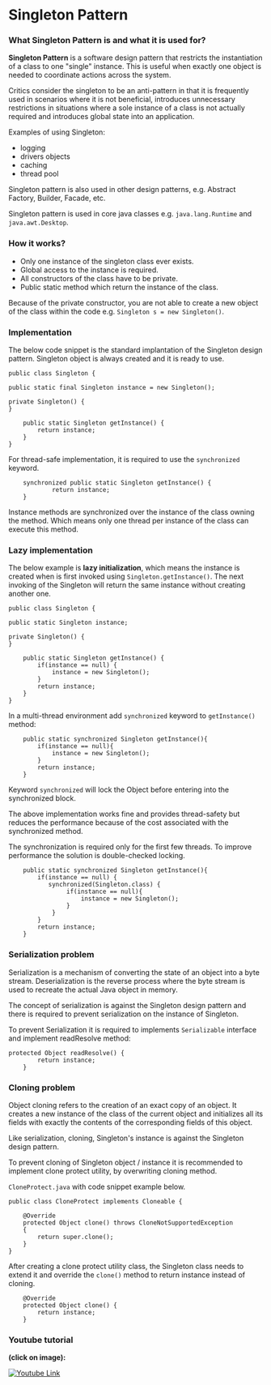# Singleton Pattern

### What Singleton Pattern is and what it is used for?
**Singleton Pattern** is a software design pattern that restricts the instantiation of a class to one "single" instance. This is useful when exactly one object is needed to coordinate actions across the system.

Critics consider the singleton to be an anti-pattern in that it is frequently used in scenarios where it is not beneficial, introduces unnecessary restrictions in situations where a sole instance of a class is not actually required and introduces global state into an application.

Examples of using Singleton:
* logging
* drivers objects
* caching
* thread pool

Singleton pattern is also used in other design patterns, e.g. Abstract Factory, Builder, Facade, etc.

Singleton pattern is used in core java classes e.g. `java.lang.Runtime` and `java.awt.Desktop`.

### How it works?
* Only one instance of the singleton class ever exists.
* Global access to the instance is required.
* All constructors of the class have to be private.
* Public static method which return the instance of the class.

Because of the private constructor, you are not able to create a new object of the class within the code e.g. `Singleton s = new Singleton()`.

### Implementation

The below code snippet is the standard implantation of the Singleton design pattern. Singleton object is always created and it is ready to use.
```
public class Singleton {

public static final Singleton instance = new Singleton();

private Singleton() {
}

    public static Singleton getInstance() {
        return instance;
    }
}
```

For thread-safe implementation, it is required to use the `synchronized` keyword.

```
    synchronized public static Singleton getInstance() {
            return instance;
    }
```

Instance methods are synchronized over the instance of the class owning the method. Which means only one thread per instance of the class can execute this method.
### Lazy implementation

The below example is **lazy initialization**, which means the instance is created when is first invoked using `Singleton.getInstance()`. The next invoking of the Singleton will return the same instance without creating another one.
```
public class Singleton {

public static Singleton instance;

private Singleton() {
}

    public static Singleton getInstance() {
        if(instance == null) {
            instance = new Singleton();
        }
        return instance;
    }
} 
```

In a multi-thread environment add `synchronized` keyword to `getInstance()` method:

```
    public static synchronized Singleton getInstance(){
        if(instance == null){
            instance = new Singleton();
        }
        return instance;
    }
```

Keyword `synchronized` will lock the Object before entering into the synchronized block.

The above implementation works fine and provides thread-safety but reduces the performance because of the cost associated with the synchronized method.

The synchronization is required only for the first few threads. To improve performance the solution is double-checked locking.  

```
    public static synchronized Singleton getInstance(){
        if(instance == null) {
           synchronized(Singleton.class) {
                if(instance == null){
                    instance = new Singleton();
                }
            }
        }
        return instance;
    }
```

### Serialization problem
Serialization is a mechanism of converting the state of an object into a byte stream. Deserialization is the reverse process where the byte stream is used to recreate the actual Java object in memory. 

The concept of serialization is against the Singleton design pattern and there is required to prevent serialization on the instance of Singleton.

To prevent Serialization it is required to implements `Serializable` interface and implement readResolve method: 

```
protected Object readResolve() {
        return instance;
    }
```
### Cloning problem
Object cloning refers to the creation of an exact copy of an object. It creates a new instance of the class of the current object and initializes all its fields with exactly the contents of the corresponding fields of this object.

Like serialization, cloning, Singleton's instance is against the Singleton design pattern.

To prevent cloning of Singleton object / instance it is recommended to implement clone protect utility, by overwriting cloning method.

`CloneProtect.java` with code snippet example below.

```
public class CloneProtect implements Cloneable {

    @Override
    protected Object clone() throws CloneNotSupportedException
    {
        return super.clone();
    }
}
```

After creating a clone protect utility class, the Singleton class needs to extend it and override the `clone()` method to return instance instead of cloning.
```
    @Override
    protected Object clone() {
        return instance;
    }
```

### Youtube tutorial
**(click on image):**

[![Youtube Link](http://img.youtube.com/vi/hUE_j6q0LTQ/0.jpg)](http://www.youtube.com/watch?v=hUE_j6q0LTQ)